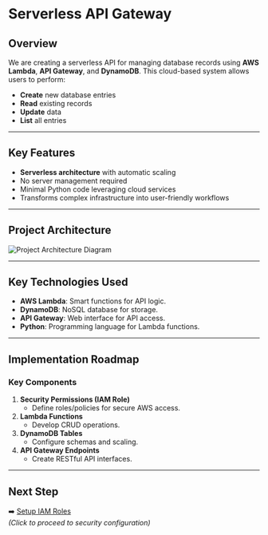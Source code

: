 # Serverless API Gateway

## Overview  
We are creating a serverless API for managing database records using **AWS Lambda**, **API Gateway**, and **DynamoDB**. This cloud-based system allows users to perform:  
- **Create** new database entries  
- **Read** existing records  
- **Update** data  
- **List** all entries  

---

## Key Features  
- **Serverless architecture** with automatic scaling  
- No server management required  
- Minimal Python code leveraging cloud services  
- Transforms complex infrastructure into user-friendly workflows  

---

## Project Architecture  
![Project Architecture Diagram](https://github.com/user-attachments/assets/fea17bdb-98b1-4bd5-9358-336231e158a0)  

---

## Key Technologies Used  
- **AWS Lambda**: Smart functions for API logic.  
- **DynamoDB**: NoSQL database for storage.  
- **API Gateway**: Web interface for API access.  
- **Python**: Programming language for Lambda functions.  

---

## Implementation Roadmap  
### Key Components  
1. **Security Permissions (IAM Role)**  
   - Define roles/policies for secure AWS access.  
2. **Lambda Functions**  
   - Develop CRUD operations.  
3. **DynamoDB Tables**  
   - Configure schemas and scaling.  
4. **API Gateway Endpoints**  
   - Create RESTful API interfaces.  

---

## Next Step  
➡️ [Setup IAM Roles](iam-roles-setup.md)  
*(Click to proceed to security configuration)*  
